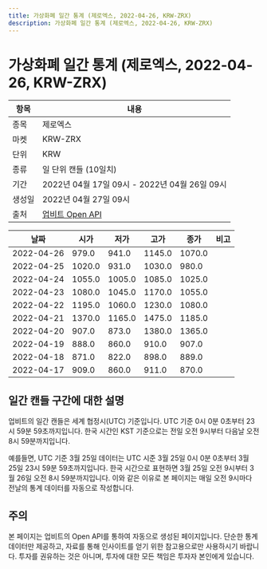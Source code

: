 ```yaml
---
title: 가상화폐 일간 통계 (제로엑스, 2022-04-26, KRW-ZRX)
description: 가상화폐 일간 통계 (제로엑스, 2022-04-26, KRW-ZRX)
---
```



가상화폐 일간 통계 (제로엑스, 2022-04-26, KRW-ZRX)
===

|항목|내용|
|--|--|
|종목|제로엑스|
|마켓|KRW-ZRX|
|단위|KRW|
|종류|일 단위 캔들 (10일치)|
|기간|2022년 04월 17일 09시 - 2022년 04월 26일 09시|
|생성일|2022년 04월 27일 09시|
|출처|[업비트 Open API](https://docs.upbit.com)|


|날짜|시가|저가|고가|종가|비고|
|--|--|--|--|--|--|
|2022-04-26|979.0|941.0|1145.0|1070.0|    |
|2022-04-25|1020.0|931.0|1030.0|980.0|    |
|2022-04-24|1055.0|1005.0|1085.0|1025.0|    |
|2022-04-23|1080.0|1045.0|1170.0|1055.0|    |
|2022-04-22|1195.0|1060.0|1230.0|1080.0|    |
|2022-04-21|1370.0|1165.0|1475.0|1185.0|    |
|2022-04-20|907.0|873.0|1380.0|1365.0|    |
|2022-04-19|888.0|860.0|910.0|907.0|    |
|2022-04-18|871.0|822.0|898.0|889.0|    |
|2022-04-17|909.0|860.0|911.0|870.0|    |


일간 캔들 구간에 대한 설명
---


업비트의 일간 캔들은 세계 협정시(UTC) 기준입니다. 
UTC 기준 0시 0분 0초부터 23시 59분 59초까지입니다. 
한국 시간인 KST 기준으로는 전일 오전 9시부터 다음날 오전 8시 59분까지입니다. 


예를들면, UTC 기준 3월 25일 데이터는 UTC 시준 3월 25일 0시 0분 0초부터 3월 25일 23시 59분 59초까지입니다. 
한국 시간으로 표현하면 3월 25일 오전 9시부터 3월 26일 오전 8시 59분까지입니다. 
이와 같은 이유로 본 페이지는 매일 오전 9시마다 전날의 통계 데이터를 자동으로 작성합니다. 


주의
---


본 페이지는 업비트의 Open API를 통하여 자동으로 생성된 페이지입니다. 
단순한 통계 데이터만 제공하고, 자료를 통해 인사이트를 얻기 위한 참고용으로만 사용하시기 바랍니다. 
투자를 권유하는 것은 아니며, 투자에 대한 모든 책임은 투자자 본인에게 있습니다. 
